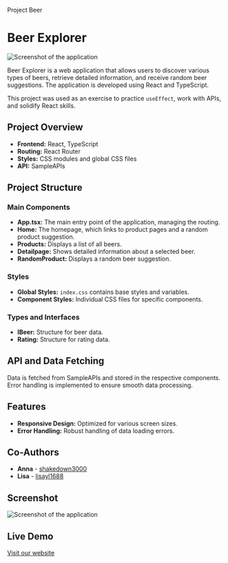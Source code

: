 Project Beer

# Beer Explorer

![Screenshot of the application](/Screenshot_Beerapp2.png)

Beer Explorer is a web application that allows users to discover various types of beers, retrieve detailed information, and receive random beer suggestions. The application is developed using React and TypeScript.

This project was used as an exercise to practice `useEffect`, work with APIs, and solidify React skills.

## Project Overview

- **Frontend:** React, TypeScript
- **Routing:** React Router
- **Styles:** CSS modules and global CSS files
- **API:** SampleAPIs

## Project Structure

### Main Components

- **App.tsx:** The main entry point of the application, managing the routing.
- **Home:** The homepage, which links to product pages and a random product suggestion.
- **Products:** Displays a list of all beers.
- **Detailpage:** Shows detailed information about a selected beer.
- **RandomProduct:** Displays a random beer suggestion.

### Styles

- **Global Styles:** `index.css` contains base styles and variables.
- **Component Styles:** Individual CSS files for specific components.

### Types and Interfaces

- **IBeer:** Structure for beer data.
- **Rating:** Structure for rating data.

## API and Data Fetching

Data is fetched from SampleAPIs and stored in the respective components. Error handling is implemented to ensure smooth data processing.

## Features

- **Responsive Design:** Optimized for various screen sizes.
- **Error Handling:** Robust handling of data loading errors.

## Co-Authors

- **Anna** - [shakedown3000](https://github.com/shakedown3000)
- **Lisa** - [lisayl1688](https://github.com/lisayl1688)

## Screenshot

![Screenshot of the application](/Screenshot_Beerapp1.png)

## Live Demo

[Visit our website](https://projectbeerapp.netlify.app/)
